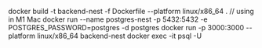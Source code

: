 
docker build -t backend-nest  -f Dockerfile --platform linux/x86_64 . // using in M1 Mac
docker run --name postgres-nest -p 5432:5432 -e POSTGRES_PASSWORD=postgres -d postgres
docker run -p 3000:3000 --platform linux/x86_64 backend-nest
docker exec -it  <container-name> psql -U <dataBaseUserName> <dataBaseName>